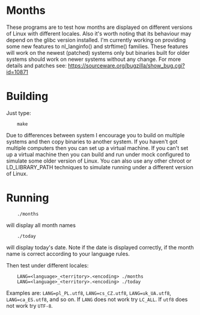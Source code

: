 Months
======

These programs are to test how months are displayed on different versions
of Linux with different locales.  Also it's worth noting that its behaviour
may depend on the glibc version installed.  I'm currently working on
providing some new features to nl_langinfo() and strftime() families.
These features will work on the newest (patched) systems only but binaries
built for older systems should work on newer systems without any change.
For more details and patches see:
https://sourceware.org/bugzilla/show_bug.cgi?id=10871

Building
========

Just type:

```
    make
```

Due to differences between system I encourage you to build on multiple
systems and then copy binaries to another system.  If you haven't got
multiple computers then you can set up a virtual machine.  If you can't
set up a virtual machine then you can build and run under mock configured
to simulate some older version of Linux.  You can also use any other
chroot or LD_LIBRARY_PATH techniques to simulate running under a different
version of Linux.

Running
=======

```
    ./months
```

will display all month names

```
    ./today
```

will display today's date.  Note if the date is displayed correctly, if
the month name is correct according to your language rules.

Then test under different locales:

```
    LANG=<language>_<territory>.<encoding> ./months
    LANG=<language>_<territory>.<encoding> ./today
```

Examples are: ```LANG=pl_PL.utf8```, ```LANG=cs_CZ.utf8```,
```LANG=uk_UA.utf8```, ```LANG=ca_ES.utf8```, and so on. If ```LANG```
does not work try ```LC_ALL```. If ```utf8``` does not work try ```UTF-8```.

